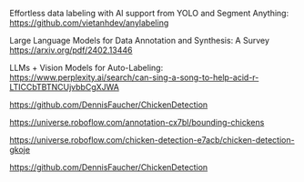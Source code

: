 Effortless data labeling with AI support from YOLO and Segment Anything:  https://github.com/vietanhdev/anylabeling

Large Language Models for Data Annotation and Synthesis: A Survey  https://arxiv.org/pdf/2402.13446

LLMs + Vision Models for Auto-Labeling:   https://www.perplexity.ai/search/can-sing-a-song-to-help-acid-r-LTICCbTBTNCUjvbbCgXJWA

https://github.com/DennisFaucher/ChickenDetection

https://universe.roboflow.com/annotation-cx7bl/bounding-chickens

https://universe.roboflow.com/chicken-detection-e7acb/chicken-detection-gkoje

https://github.com/DennisFaucher/ChickenDetection
